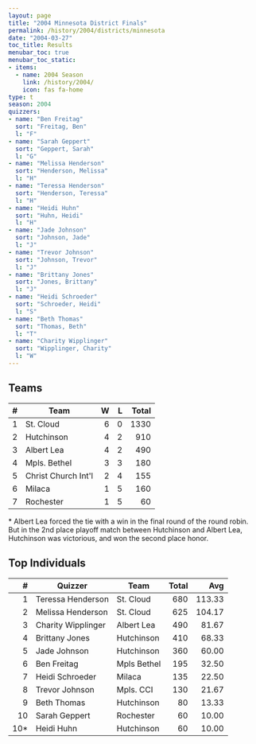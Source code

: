```yaml
---
layout: page
title: "2004 Minnesota District Finals"
permalink: /history/2004/districts/minnesota
date: "2004-03-27"
toc_title: Results
menubar_toc: true
menubar_toc_static:
- items:
  - name: 2004 Season
    link: /history/2004/
    icon: fas fa-home
type: t
season: 2004
quizzers:
- name: "Ben Freitag"
  sort: "Freitag, Ben"
  l: "F"
- name: "Sarah Geppert"
  sort: "Geppert, Sarah"
  l: "G"
- name: "Melissa Henderson"
  sort: "Henderson, Melissa"
  l: "H"
- name: "Teressa Henderson"
  sort: "Henderson, Teressa"
  l: "H"
- name: "Heidi Huhn"
  sort: "Huhn, Heidi"
  l: "H"
- name: "Jade Johnson"
  sort: "Johnson, Jade"
  l: "J"
- name: "Trevor Johnson"
  sort: "Johnson, Trevor"
  l: "J"
- name: "Brittany Jones"
  sort: "Jones, Brittany"
  l: "J"
- name: "Heidi Schroeder"
  sort: "Schroeder, Heidi"
  l: "S"
- name: "Beth Thomas"
  sort: "Thomas, Beth"
  l: "T"
- name: "Charity Wipplinger"
  sort: "Wipplinger, Charity"
  l: "W"
---
```


## Teams

|    # | Team                |    W |    L | Total |
| ---: | ------------------- | ---: | ---: | ----: |
|    1 | St. Cloud           |    6 |    0 |  1330 |
|    2 | Hutchinson          |    4 |    2 |   910 |
|    3 | Albert Lea          |    4 |    2 |   490 |
|    4 | Mpls. Bethel        |    3 |    3 |   180 |
|    5 | Christ Church Int'l |    2 |    4 |   155 |
|    6 | Milaca              |    1 |    5 |   160 |
|    7 | Rochester           |    1 |    5 |    60 |

\* Albert Lea forced the tie with a win in the final round of the round robin. But in the 2nd place playoff match between Hutchinson and Albert Lea, Hutchinson was victorious, and won the second place honor.

## Top Individuals

|    # | Quizzer            | Team        | Total |    Avg |
| ---: | ------------------ | ----------- | ----: | -----: |
|    1 | Teressa Henderson  | St. Cloud   |   680 | 113.33 |
|    2 | Melissa Henderson  | St. Cloud   |   625 | 104.17 |
|    3 | Charity Wipplinger | Albert Lea  |   490 |  81.67 |
|    4 | Brittany Jones     | Hutchinson  |   410 |  68.33 |
|    5 | Jade Johnson       | Hutchinson  |   360 |  60.00 |
|    6 | Ben Freitag        | Mpls Bethel |   195 |  32.50 |
|    7 | Heidi Schroeder    | Milaca      |   135 |  22.50 |
|    8 | Trevor Johnson     | Mpls. CCI   |   130 |  21.67 |
|    9 | Beth Thomas        | Hutchinson  |    80 |  13.33 |
|   10 | Sarah Geppert      | Rochester   |    60 |  10.00 |
|  10* | Heidi Huhn         | Hutchinson  |    60 |  10.00 |